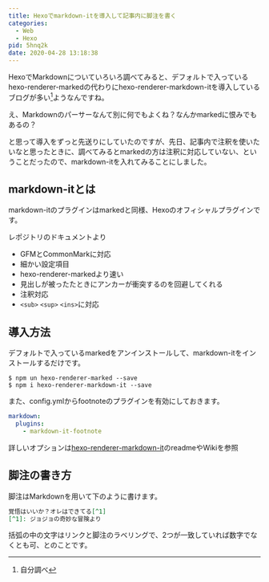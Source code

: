 ```yaml
---
title: Hexoでmarkdown-itを導入して記事内に脚注を書く
categories:
  - Web
  - Hexo
pid: 5hnq2k
date: 2020-04-28 13:18:38
---
```


HexoでMarkdownについていろいろ調べてみると、デフォルトで入っているhexo-renderer-markedの代わりにhexo-renderer-markdown-itを導入しているブログが多い[^1]ようなんですね。

え、Markdownのパーサーなんて別に何でもよくね？なんかmarkedに恨みでもあるの？

と思って導入をずっと先送りにしていたのですが、先日、記事内で注釈を使いたいなと思ったときに、調べてみるとmarkedの方は注釈に対応していない、ということだったので、markdown-itを入れてみることにしました。

## markdown-itとは

markdown-itのプラグインはmarkedと同様、Hexoのオフィシャルプラグインです。

レポジトリのドキュメントより

- GFMとCommonMarkに対応
- 細かい設定項目
- hexo-renderer-markedより速い
- 見出しが被ったたときにアンカーが衝突するのを回避してくれる
- 注釈対応
- `<sub>` `<sup>` `<ins>`に対応


## 導入方法

デフォルトで入っているmarkedをアンインストールして、markdown-itをインストールするだけです。

```console
$ npm un hexo-renderer-marked --save
$ npm i hexo-renderer-markdown-it --save
```

また、config.ymlからfootnoteのプラグインを有効にしておきます。

```yml
markdown:
  plugins:
    - markdown-it-footnote
```

詳しいオプションは[hexo-renderer-markdown-it](https://github.com/hexojs/hexo-renderer-markdown-it)のreadmeやWikiを参照


## 脚注の書き方

脚注はMarkdownを用いて下のように書けます。

```markdown
覚悟はいいか？オレはできてる[^1]
[^1]: ジョジョの奇妙な冒険より
```

括弧の中の文字はリンクと脚注のラベリングで、2つが一致していれば数字でなくとも可、とのことです。


[^1]: 自分調べ

